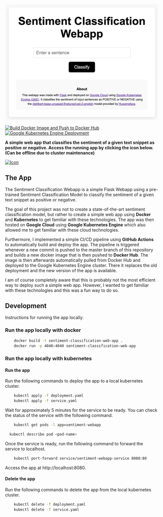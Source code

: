 ![App UI](/static/assets/webapp_ui.png)


[![Build Docker Image and Push to Docker Hub](https://github.com/cyrillknecht/sentiment_classification_webapp/actions/workflows/docker-build-push.yaml/badge.svg)](https://github.com/cyrillknecht/sentiment_classification_webapp/actions/workflows/docker-build-push.yaml)
[![Google Kubernetes Engine Deployment](https://github.com/cyrillknecht/sentiment_classification_webapp/actions/workflows/gke-deploy.yaml/badge.svg)](https://github.com/cyrillknecht/sentiment_classification_webapp/actions/workflows/gke-deploy.yaml)

**A simple web app that classifies the sentiment of a given text snippet as positive or negative.
Access the running app by clicking the icon below.
(Can be offline due to cluster maintenance)**


[<img src="static/assets/favicon.ico" alt="Icon" width="60" height="60">](http://34.118.94.169/)



## The App
The Sentiment Classification Webapp is a simple Flask Webapp using a pre-trained
Sentiment Classification Model to classify the sentiment of a given text snippet as positive or negative.


The goal of this project was not to create a state-of-the-art sentiment classification model,
but rather to create a simple web app using **Docker** and **Kubernetes** to get familiar with these technologies.
The app was then hosted on **Google Cloud** using **Google Kubernetes Engine** which also allowed me to get familiar
with these cloud technologies.

Furthermore, I implemented a simple CI/CD pipeline using **GitHub Actions** to automatically build and deploy the app.
The pipeline is triggered whenever a new commit is pushed to the master branch of this repository and builds a new 
docker image that is then pushed to **Docker Hub**. The image is then afterwards automatically pulled from Docker Hub and deployed to the
Google Kubernetes Engine cluster. There it replaces the old deployment and the new version of the app is available. 

I am of course completely aware that this is probably not the most efficient way to
deploy such a simple web app. However, I wanted to get familiar with these technologies and this was a fun way to do so.


## Development
Instructions for running the app locally.

### Run the app locally with docker

```bash
    docker build -t sentiment-classification-web-app .
    docker run -p 4040:4040 sentiment-classification-web-app
```

### Run the app locally with kubernetes

#### Run the app
Run the following commands to deploy the app to a local kubernetes cluster.
```bash
    kubectl apply -f deployment.yaml
    kubectl apply -f service.yaml
```
Wait for approximately 5 minutes for the service to be ready.
You can check the status of the service with the following command.
```bash
    kubectl get pods -l app=sentiment-webapp
```
```bash
  kubectl describe pod <pod-name>
```
Once the service is ready, run the following command to forward the service to localhost.
```bash
    kubectl port-forward service/sentiment-webapp-service 8080:80
```

Access the app at http://localhost:8080.

#### Delete the app
Run the following commands to delete the app from the local kubernetes cluster.
```bash
    kubectl delete -f deployment.yaml
    kubectl delete -f service.yaml
```
